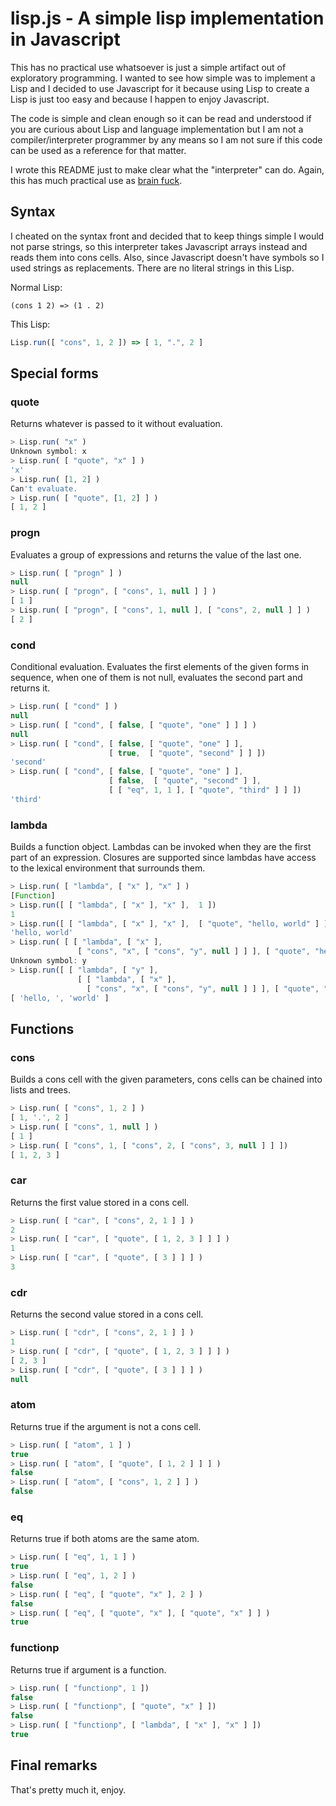 lisp.js - A simple lisp implementation in Javascript
===

This has no practical use whatsoever is just a simple artifact out of exploratory programming. I wanted to see how simple was to implement a Lisp and I decided to use Javascript for it because using Lisp to create a Lisp is just too easy and because I happen to enjoy Javascript.

The code is simple and clean enough so it can be read and understood if you are curious about Lisp and language implementation but I am not a compiler/interpreter programmer by any means so I am not sure if this code can be used as a reference for that matter.

I wrote this README just to make clear what the "interpreter" can do. Again, this has much practical use as [brain fuck](http://en.wikipedia.org/wiki/Brainfuck).

## Syntax

I cheated on the syntax front and decided that to keep things simple I would not parse strings, so this interpreter takes Javascript arrays instead and reads them into cons cells. Also, since Javascript doesn't have symbols so I used strings as replacements. There are no literal strings in this Lisp.

Normal Lisp:

```Lisp
(cons 1 2) => (1 . 2)
```

This Lisp:

```Javascript
Lisp.run([ "cons", 1, 2 ]) => [ 1, ".", 2 ]
```

## Special forms

### quote

Returns whatever is passed to it without evaluation.

```Javascript
> Lisp.run( "x" )
Unknown symbol: x
> Lisp.run( [ "quote", "x" ] )
'x'
> Lisp.run( [1, 2] )
Can't evaluate.
> Lisp.run( [ "quote", [1, 2] ] )
[ 1, 2 ]
```

### progn

Evaluates a group of expressions and returns the value of the last one.

```Javascript
> Lisp.run( [ "progn" ] )
null
> Lisp.run( [ "progn", [ "cons", 1, null ] ] )
[ 1 ]
> Lisp.run( [ "progn", [ "cons", 1, null ], [ "cons", 2, null ] ] )
[ 2 ]
```

### cond

Conditional evaluation. Evaluates the first elements of the given forms in sequence, when one of them is not null, evaluates the second part and returns it.

```Javascript
> Lisp.run( [ "cond" ] )
null
> Lisp.run( [ "cond", [ false, [ "quote", "one" ] ] ] )
null
> Lisp.run( [ "cond", [ false, [ "quote", "one" ] ],
                      [ true,  [ "quote", "second" ] ] ])
'second'
> Lisp.run( [ "cond", [ false, [ "quote", "one" ] ],
                      [ false,  [ "quote", "second" ] ],
                      [ [ "eq", 1, 1 ], [ "quote", "third" ] ] ])
'third'
```

### lambda

Builds a function object. Lambdas can be invoked when they are the first part of an expression. Closures are supported since lambdas have access to the lexical environment that surrounds them.

```Javascript
> Lisp.run( [ "lambda", [ "x" ], "x" ] )
[Function]
> Lisp.run([ [ "lambda", [ "x" ], "x" ],  1 ])
1
> Lisp.run([ [ "lambda", [ "x" ], "x" ],  [ "quote", "hello, world" ] ])
'hello, world'
> Lisp.run( [ [ "lambda", [ "x" ],
               [ "cons", "x", [ "cons", "y", null ] ] ], [ "quote", "hello, " ] ])
Unknown symbol: y
> Lisp.run([ [ "lambda", [ "y" ],
               [ [ "lambda", [ "x" ],
                 [ "cons", "x", [ "cons", "y", null ] ] ], [ "quote", "hello, " ] ] ], [ "quote", "world" ] ])
[ 'hello, ', 'world' ]
```

## Functions

### cons

Builds a cons cell with the given parameters, cons cells can be chained into lists and trees.

```Javascript
> Lisp.run( [ "cons", 1, 2 ] )
[ 1, '.', 2 ]
> Lisp.run( [ "cons", 1, null ] )
[ 1 ]
> Lisp.run( [ "cons", 1, [ "cons", 2, [ "cons", 3, null ] ] ])
[ 1, 2, 3 ]
```

### car

Returns the first value stored in a cons cell.

```Javascript
> Lisp.run( [ "car", [ "cons", 2, 1 ] ] )
2
> Lisp.run( [ "car", [ "quote", [ 1, 2, 3 ] ] ] )
1
> Lisp.run( [ "car", [ "quote", [ 3 ] ] ] )
3
```

### cdr

Returns the second value stored in a cons cell.

```Javascript
> Lisp.run( [ "cdr", [ "cons", 2, 1 ] ] )
1
> Lisp.run( [ "cdr", [ "quote", [ 1, 2, 3 ] ] ] )
[ 2, 3 ]
> Lisp.run( [ "cdr", [ "quote", [ 3 ] ] ] )
null
```

### atom

Returns true if the argument is not a cons cell.

```Javascript
> Lisp.run( [ "atom", 1 ] )
true
> Lisp.run( [ "atom", [ "quote", [ 1, 2 ] ] ] )
false
> Lisp.run( [ "atom", [ "cons", 1, 2 ] ] )
false
```

### eq

Returns true if both atoms are the same atom.

```Javascript
> Lisp.run( [ "eq", 1, 1 ] )
true
> Lisp.run( [ "eq", 1, 2 ] )
false
> Lisp.run( [ "eq", [ "quote", "x" ], 2 ] )
false
> Lisp.run( [ "eq", [ "quote", "x" ], [ "quote", "x" ] ] )
true
```

### functionp

Returns true if argument is a function.

```Javascript
> Lisp.run( [ "functionp", 1 ])
false
> Lisp.run( [ "functionp", [ "quote", "x" ] ])
false
> Lisp.run( [ "functionp", [ "lambda", [ "x" ], "x" ] ])
true
```

## Final remarks

That's pretty much it, enjoy.
